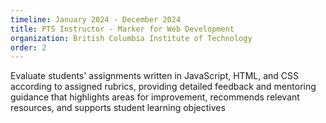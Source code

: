```yaml
---
timeline: January 2024 - December 2024
title: PTS Instructor - Marker for Web Development
organization: British Columbia Institute of Technology
order: 2
---
```


Evaluate students' assignments written in JavaScript, HTML, and CSS according to assigned rubrics, providing detailed feedback and mentoring guidance that highlights areas for improvement, recommends relevant resources, and supports student learning objectives
